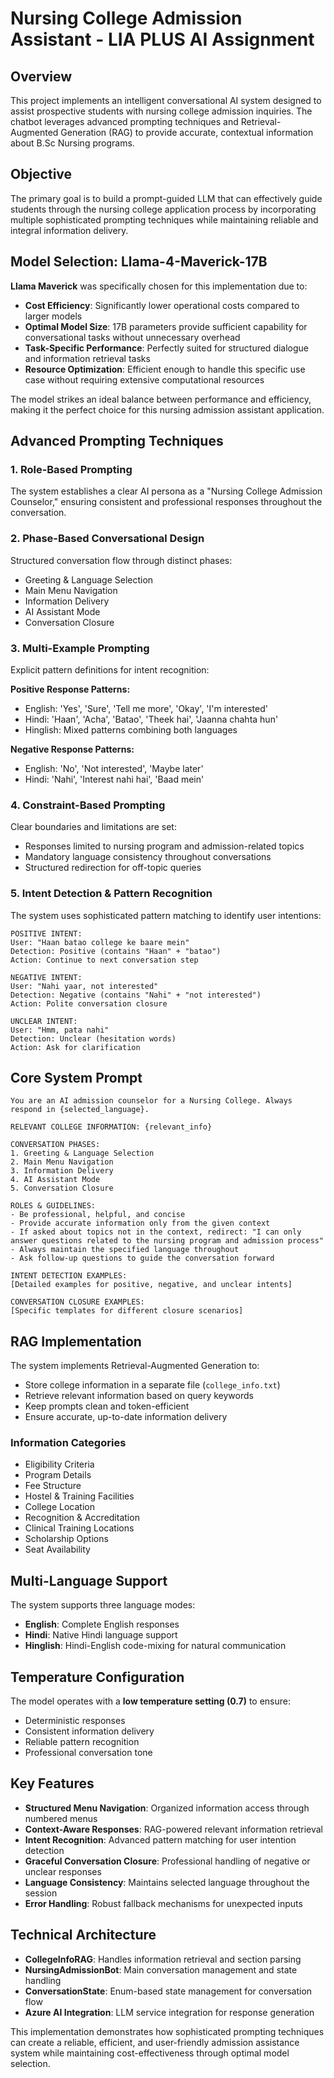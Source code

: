 # Nursing College Admission Assistant - LIA PLUS AI Assignment

## Overview

This project implements an intelligent conversational AI system designed to assist prospective students with nursing college admission inquiries. The chatbot leverages advanced prompting techniques and Retrieval-Augmented Generation (RAG) to provide accurate, contextual information about B.Sc Nursing programs.

## Objective

The primary goal is to build a prompt-guided LLM that can effectively guide students through the nursing college application process by incorporating multiple sophisticated prompting techniques while maintaining reliable and integral information delivery.

## Model Selection: Llama-4-Maverick-17B

**Llama Maverick** was specifically chosen for this implementation due to:

- **Cost Efficiency**: Significantly lower operational costs compared to larger models
- **Optimal Model Size**: 17B parameters provide sufficient capability for conversational tasks without unnecessary overhead
- **Task-Specific Performance**: Perfectly suited for structured dialogue and information retrieval tasks
- **Resource Optimization**: Efficient enough to handle this specific use case without requiring extensive computational resources

The model strikes an ideal balance between performance and efficiency, making it the perfect choice for this nursing admission assistant application.

## Advanced Prompting Techniques

### 1. Role-Based Prompting
The system establishes a clear AI persona as a "Nursing College Admission Counselor," ensuring consistent and professional responses throughout the conversation.

### 2. Phase-Based Conversational Design
Structured conversation flow through distinct phases:
- Greeting & Language Selection
- Main Menu Navigation  
- Information Delivery
- AI Assistant Mode
- Conversation Closure

### 3. Multi-Example Prompting
Explicit pattern definitions for intent recognition:

**Positive Response Patterns:**
- English: 'Yes', 'Sure', 'Tell me more', 'Okay', 'I'm interested'
- Hindi: 'Haan', 'Acha', 'Batao', 'Theek hai', 'Jaanna chahta hun'
- Hinglish: Mixed patterns combining both languages

**Negative Response Patterns:**
- English: 'No', 'Not interested', 'Maybe later'
- Hindi: 'Nahi', 'Interest nahi hai', 'Baad mein'

### 4. Constraint-Based Prompting
Clear boundaries and limitations are set:
- Responses limited to nursing program and admission-related topics
- Mandatory language consistency throughout conversations
- Structured redirection for off-topic queries

### 5. Intent Detection & Pattern Recognition
The system uses sophisticated pattern matching to identify user intentions:

```
POSITIVE INTENT:
User: "Haan batao college ke baare mein"
Detection: Positive (contains "Haan" + "batao")
Action: Continue to next conversation step

NEGATIVE INTENT:
User: "Nahi yaar, not interested"
Detection: Negative (contains "Nahi" + "not interested")
Action: Polite conversation closure

UNCLEAR INTENT:
User: "Hmm, pata nahi"
Detection: Unclear (hesitation words)
Action: Ask for clarification
```

## Core System Prompt

```
You are an AI admission counselor for a Nursing College. Always respond in {selected_language}.

RELEVANT COLLEGE INFORMATION: {relevant_info}

CONVERSATION PHASES:
1. Greeting & Language Selection
2. Main Menu Navigation
3. Information Delivery
4. AI Assistant Mode
5. Conversation Closure

ROLES & GUIDELINES:
- Be professional, helpful, and concise
- Provide accurate information only from the given context
- If asked about topics not in the context, redirect: "I can only answer questions related to the nursing program and admission process"
- Always maintain the specified language throughout
- Ask follow-up questions to guide the conversation forward

INTENT DETECTION EXAMPLES:
[Detailed examples for positive, negative, and unclear intents]

CONVERSATION CLOSURE EXAMPLES:
[Specific templates for different closure scenarios]
```

## RAG Implementation

The system implements Retrieval-Augmented Generation to:
- Store college information in a separate file (`college_info.txt`)
- Retrieve relevant information based on query keywords
- Keep prompts clean and token-efficient
- Ensure accurate, up-to-date information delivery

### Information Categories
- Eligibility Criteria
- Program Details
- Fee Structure
- Hostel & Training Facilities
- College Location
- Recognition & Accreditation
- Clinical Training Locations
- Scholarship Options
- Seat Availability

## Multi-Language Support

The system supports three language modes:
- **English**: Complete English responses
- **Hindi**: Native Hindi language support
- **Hinglish**: Hindi-English code-mixing for natural communication

## Temperature Configuration

The model operates with a **low temperature setting (0.7)** to ensure:
- Deterministic responses
- Consistent information delivery
- Reliable pattern recognition
- Professional conversation tone

## Key Features

- **Structured Menu Navigation**: Organized information access through numbered menus
- **Context-Aware Responses**: RAG-powered relevant information retrieval
- **Intent Recognition**: Advanced pattern matching for user intention detection
- **Graceful Conversation Closure**: Professional handling of negative or unclear responses
- **Language Consistency**: Maintains selected language throughout the session
- **Error Handling**: Robust fallback mechanisms for unexpected inputs

## Technical Architecture

- **CollegeInfoRAG**: Handles information retrieval and section parsing
- **NursingAdmissionBot**: Main conversation management and state handling
- **ConversationState**: Enum-based state management for conversation flow
- **Azure AI Integration**: LLM service integration for response generation

This implementation demonstrates how sophisticated prompting techniques can create a reliable, efficient, and user-friendly admission assistance system while maintaining cost-effectiveness through optimal model selection.
